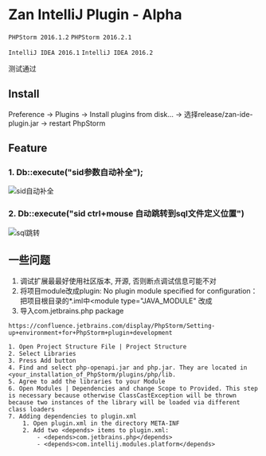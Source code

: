 # Zan IntelliJ Plugin - Alpha

`PHPStorm 2016.1.2` `PHPStorm 2016.2.1`

`IntelliJ IDEA 2016.1` `IntelliJ IDEA 2016.2`

测试通过

## Install

Preference -> Plugins -> Install plugins from disk... -> 选择release/zan-ide-plugin.jar -> restart PhpStorm

## Feature

### 1. Db::execute("sid参数自动补全");
![sid自动补全](http://gitlab.qima-inc.com/php-lib/zan-ide-plugin/raw/master/screenshot/completation_db_execute.gif)

### 2. Db::execute("sid ctrl+mouse 自动跳转到sql文件定义位置")
![sql跳转](http://gitlab.qima-inc.com/php-lib/zan-ide-plugin/raw/master/screenshot/reference_sqlmap.gif)

## 一些问题

1. 调试扩展最最好使用社区版本, 开源, 否则断点调试信息可能不对
2. 将项目module改成plugin: No plugin module specified for configuration： 把项目根目录的*.iml中<module type="JAVA_MODULE" 改成<module type="PLUGIN_MODULE" />
3. 导入com.jetbrains.php package

```
https://confluence.jetbrains.com/display/PhpStorm/Setting-up+environment+for+PhpStorm+plugin+development

1. Open Project Structure File | Project Structure
2. Select Libraries
3. Press Add button
4. Find and select php-openapi.jar and php.jar. They are located in <your_installation_of_PhpStorm/plugins/php/lib.
5. Agree to add the libraries to your Module
6. Open Modules | Dependencies and change Scope to Provided. This step is necessary because otherwise ClassCastException will be thrown because two instances of the library will be loaded via different class loaders
7. Adding dependencies to plugin.xml
    1. Open plugin.xml in the directory META-INF
    2. Add two <depends> items to plugin.xml:
        - <depends>com.jetbrains.php</depends>
        - <depends>com.intellij.modules.platform</depends>
```